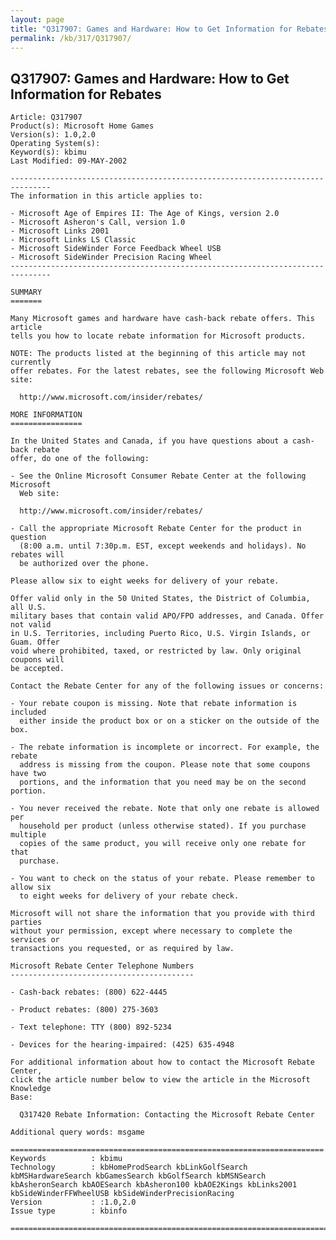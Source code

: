```yaml
---
layout: page
title: "Q317907: Games and Hardware: How to Get Information for Rebates"
permalink: /kb/317/Q317907/
---
```


## Q317907: Games and Hardware: How to Get Information for Rebates

	Article: Q317907
	Product(s): Microsoft Home Games
	Version(s): 1.0,2.0
	Operating System(s): 
	Keyword(s): kbimu
	Last Modified: 09-MAY-2002
	
	-------------------------------------------------------------------------------
	The information in this article applies to:
	
	- Microsoft Age of Empires II: The Age of Kings, version 2.0 
	- Microsoft Asheron's Call, version 1.0 
	- Microsoft Links 2001 
	- Microsoft Links LS Classic 
	- Microsoft SideWinder Force Feedback Wheel USB 
	- Microsoft SideWinder Precision Racing Wheel 
	-------------------------------------------------------------------------------
	
	SUMMARY
	=======
	
	Many Microsoft games and hardware have cash-back rebate offers. This article
	tells you how to locate rebate information for Microsoft products.
	
	NOTE: The products listed at the beginning of this article may not currently
	offer rebates. For the latest rebates, see the following Microsoft Web site:
	
	  http://www.microsoft.com/insider/rebates/
	
	MORE INFORMATION
	================
	
	In the United States and Canada, if you have questions about a cash-back rebate
	offer, do one of the following:
	
	- See the Online Microsoft Consumer Rebate Center at the following Microsoft
	  Web site:
	
	  http://www.microsoft.com/insider/rebates/
	
	- Call the appropriate Microsoft Rebate Center for the product in question
	  (8:00 a.m. until 7:30p.m. EST, except weekends and holidays). No rebates will
	  be authorized over the phone.
	
	Please allow six to eight weeks for delivery of your rebate.
	
	Offer valid only in the 50 United States, the District of Columbia, all U.S.
	military bases that contain valid APO/FPO addresses, and Canada. Offer not valid
	in U.S. Territories, including Puerto Rico, U.S. Virgin Islands, or Guam. Offer
	void where prohibited, taxed, or restricted by law. Only original coupons will
	be accepted.
	
	Contact the Rebate Center for any of the following issues or concerns:
	
	- Your rebate coupon is missing. Note that rebate information is included
	  either inside the product box or on a sticker on the outside of the box.
	
	- The rebate information is incomplete or incorrect. For example, the rebate
	  address is missing from the coupon. Please note that some coupons have two
	  portions, and the information that you need may be on the second portion.
	
	- You never received the rebate. Note that only one rebate is allowed per
	  household per product (unless otherwise stated). If you purchase multiple
	  copies of the same product, you will receive only one rebate for that
	  purchase.
	
	- You want to check on the status of your rebate. Please remember to allow six
	  to eight weeks for delivery of your rebate check.
	
	Microsoft will not share the information that you provide with third parties
	without your permission, except where necessary to complete the services or
	transactions you requested, or as required by law.
	
	Microsoft Rebate Center Telephone Numbers
	-----------------------------------------
	
	- Cash-back rebates: (800) 622-4445
	
	- Product rebates: (800) 275-3603
	
	- Text telephone: TTY (800) 892-5234
	
	- Devices for the hearing-impaired: (425) 635-4948
	
	For additional information about how to contact the Microsoft Rebate Center,
	click the article number below to view the article in the Microsoft Knowledge
	Base:
	
	  Q317420 Rebate Information: Contacting the Microsoft Rebate Center
	
	Additional query words: msgame
	
	======================================================================
	Keywords          : kbimu 
	Technology        : kbHomeProdSearch kbLinkGolfSearch kbMSHardwareSearch kbGamesSearch kbGolfSearch kbMSNSearch kbAsheronSearch kbAOESearch kbAsheron100 kbAOE2Kings kbLinks2001 kbSideWinderFFWheelUSB kbSideWinderPrecisionRacing
	Version           : :1.0,2.0
	Issue type        : kbinfo
	
	=============================================================================
	
